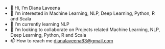 - 👋 Hi, I’m Diana Laveena
- 👀 I’m interested in Machine Learning, NLP, Deep Learning, Python, R and Scala
- 🌱 I’m currently learning NLP
- 💞️ I’m looking to collaborate on Projects related Machine Learning, NLP, Deep Learning, Python, R and Scala
- 📫 How to reach me dianalaveena63@gmail.com

<!---
Diana-Laveena-DSouza/Diana-Laveena-DSouza is a ✨ special ✨ repository because its `README.md` (this file) appears on your GitHub profile.
You can click the Preview link to take a look at your changes.
--->
